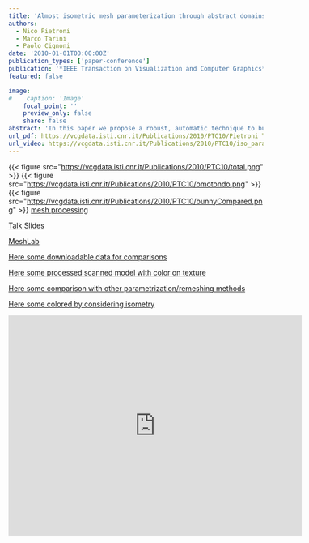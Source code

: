 ```yaml
---
title: 'Almost isometric mesh parameterization through abstract domains'
authors:
  - Nico Pietroni
  - Marco Tarini
  - Paolo Cignoni
date: '2010-01-01T00:00:00Z'
publication_types: ['paper-conference']
publication: '*IEEE Transaction on Visualization and Computer Graphics*'
featured: false

image:
#    caption: 'Image'
    focal_point: ''
    preview_only: false
    share: false
abstract: 'In this paper we propose a robust, automatic technique to build a global hi-quality parameterization of a two-manifold triangular mesh. An adaptively chosen 2D domain of the parameterization is built as par t of the process. The produced parameterization exhibits very low isometric distor tion, because it is globally optimized to preser ve both areas and angles. The domain is a collection of equilateral triangular 2D regions enriched with explicit adjacency relationships (it is abstract in the sense that no 3D embedding is necessary). It is tailored to minimize isometric distor tion, resulting in excellent parameterization qualities, even when meshes with complex shape and topology are mapped into domains composed of a small number of large continuous regions. Moreover, this domain is in turn remapped into a collection of 2D square regions, unlocking many advantages found in quad-based domains (e.g. ease of packing). The technique is tested on a variety of cases, including challenging ones, and compares ver y favorably with known approaches.      Talk Slides        An open source implementation is made available in our mesh processing system MeshLab  .     Here some downloadable  data for comparisons        Here some processed scanned model with color on texture        Here some comparison with other parametrization/remeshing methods       Here some colored by considering isometry'
url_pdf: https://vcgdata.isti.cnr.it/Publications/2010/PTC10/Pietroni Tarini Cignoni - Almost isometric mesh parameterization - TVCG 2009.pdf
url_video: https://vcgdata.isti.cnr.it/Publications/2010/PTC10/iso_param.avi
---
```

{{< figure src="https://vcgdata.isti.cnr.it/Publications/2010/PTC10/total.png" >}}
{{< figure src="https://vcgdata.isti.cnr.it/Publications/2010/PTC10/omotondo.png" >}}
{{< figure src="https://vcgdata.isti.cnr.it/Publications/2010/PTC10/bunnyCompared.png" >}}
[mesh processing](http://meshlab.sourceforge.net)

[ Talk Slides ](https://vcgdata.isti.cnr.it/Publicstions/2010/PTC10/isoParam_talk.pptx)

[MeshLab ](http://meshlab.sourceforge.net)

[ Here some downloadable  data for comparisons ](https://vcgdata.isti.cnr.it/Publicstions/2010/PTC10/example_models.zip)

[ Here some processed scanned model with color on texture ](https://vcgdata.isti.cnr.it/Publicstions/2010/PTC10/scanned_models.zip)

[ Here some comparison with other parametrization/remeshing methods](https://vcgdata.isti.cnr.it/Publicstions/2010/PTC10/comparison/statistics.html)

[ Here some colored by considering isometry](https://vcgdata.isti.cnr.it/Publicstions/2010/PTC10/color_by_distorsion/distorsionComparison.html)

<iframe width="580" height="435" src="http://www.youtube.com/v/t4RC3H3Ab0Y&hl=en_US&fs=1&" frameborder="0" frameborder="0" allowfullscreen>

